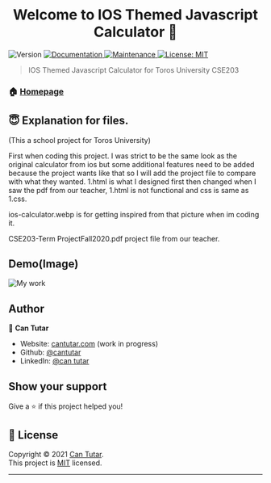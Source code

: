 <h1 align="center">Welcome to IOS Themed Javascript Calculator 👋</h1>
<p>
  <img alt="Version" src="https://img.shields.io/badge/version-1.0.0-blue.svg?cacheSeconds=2592000" />
  <a href="https://github.com/cantutar/IOS-Themed-Javascript-Calculator" target="_blank">
    <img alt="Documentation" src="https://img.shields.io/badge/documentation-yes-brightgreen.svg" />
  </a>
  <a href="https://github.com/cantutar/IOS-Themed-Javascript-Calculator/graphs/commit-activity" target="_blank">
    <img alt="Maintenance" src="https://img.shields.io/badge/Maintained%3F-yes-green.svg" />
  </a>
  <a href="https://github.com/cantutar/IOS-Themed-Javascript-Calculator/blob/master/LICENSE" target="_blank">
    <img alt="License: MIT" src="https://img.shields.io/github/license/cantutar/IOS-Themed-Javascript-Calculator" />
  </a>
</p>

> IOS Themed Javascript Calculator for Toros University CSE203

### 🏠 [Homepage](https://github.com/cantutar/IOS-Themed-Javascript-Calculator)

## 😇 Explanation for files.
(This a school project for Toros University)

First when coding this project. I was strict to be the same look as the original calculator from ios but some additional features need to be added because the project wants like that so I will add the project file to compare with what they wanted. 1.html is what I designed first then changed when I saw the pdf from our teacher, 1.html is not functional and css is same as 1.css.

ios-calculator.webp is for getting inspired from that picture when im coding it.

CSE203-Term ProjectFall2020.pdf project file from our teacher.

## Demo(Image)

![My work](https://i.imgur.com/KSnkeA5.png)

## Author

👤 **Can Tutar**

* Website: [cantutar.com](https://cantutar.com) (work in progress)
* Github: [@cantutar](https://github.com/cantutar)
* LinkedIn: [@can tutar](https://www.linkedin.com/in/can-tutar-61b6a31b9/)


## Show your support

Give a ⭐️ if this project helped you!

## 📝 License

Copyright © 2021 [Can Tutar](https://github.com/cantutar).<br />
This project is [MIT](https://github.com/kefranabg/readme-md-generator/blob/master/LICENSE) licensed.

***
